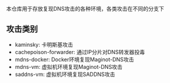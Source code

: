 本仓库用于存放复现DNS攻击的各种环境，各类攻击在不同的分支下

## 攻击类别
- kaminsky: 卡明斯基攻击
- cachepoison-forwarder: 通过IP分片对DNS转发器投毒
- mdns-docker: Docker环境复现Maginot-DNS攻击
- mdns-vm: 虚拟机环境复现Maginot-DNS攻击
- saddns-vm: 虚拟机环境复现SADDNS攻击